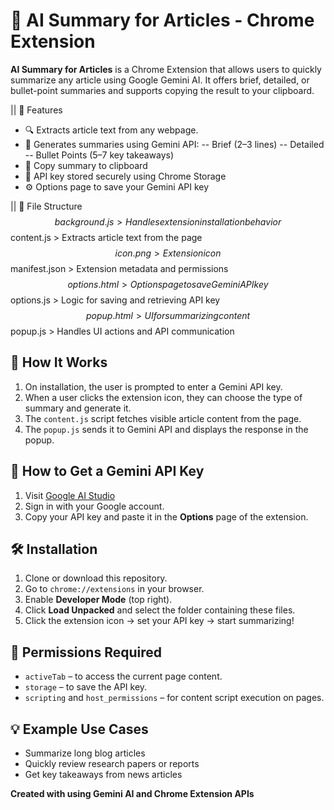 # 🧠 AI Summary for Articles - Chrome Extension

**AI Summary for Articles** is a Chrome Extension that allows users to quickly summarize any article using Google Gemini AI. It offers brief, detailed, or bullet-point summaries and supports copying the result to your clipboard.



|| 🚀 Features

- 🔍 Extracts article text from any webpage.
- 🤖 Generates summaries using Gemini API:
   -- Brief (2–3 lines)
   -- Detailed
   -- Bullet Points (5–7 key takeaways)
- 📝 Copy summary to clipboard
- 🔐 API key stored securely using Chrome Storage
- ⚙️ Options page to save your Gemini API key

|| 📁 File Structure
$$ background.js > Handles extension installation behavior
$$ content.js > Extracts article text from the page
$$ icon.png > Extension icon
$$ manifest.json > Extension metadata and permissions
$$ options.html > Options page to save Gemini API key
$$ options.js > Logic for saving and retrieving API key
$$ popup.html > UI for summarizing content
$$ popup.js > Handles UI actions and API communication


## 🧪 How It Works

1. On installation, the user is prompted to enter a Gemini API key.
2. When a user clicks the extension icon, they can choose the type of summary and generate it.
3. The `content.js` script fetches visible article content from the page.
4. The `popup.js` sends it to Gemini API and displays the response in the popup.

## 🔑 How to Get a Gemini API Key

1. Visit [Google AI Studio](https://makersuite.google.com/app/apikey)
2. Sign in with your Google account.
3. Copy your API key and paste it in the **Options** page of the extension.

## 🛠️ Installation

1. Clone or download this repository.
2. Go to `chrome://extensions` in your browser.
3. Enable **Developer Mode** (top right).
4. Click **Load Unpacked** and select the folder containing these files.
5. Click the extension icon → set your API key → start summarizing!

## 📌 Permissions Required

- `activeTab` – to access the current page content.
- `storage` – to save the API key.
- `scripting` and `host_permissions` – for content script execution on pages.

## 💡 Example Use Cases

- Summarize long blog articles
- Quickly review research papers or reports
- Get key takeaways from news articles


**Created with  using Gemini AI and Chrome Extension APIs**




